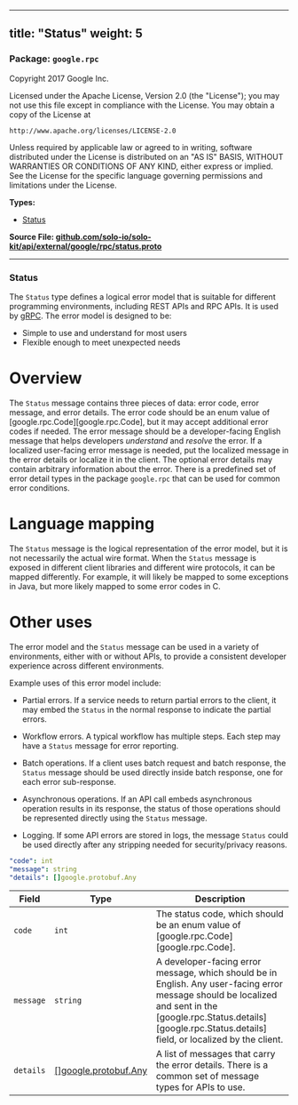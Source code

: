 
---
title: "Status"
weight: 5
---

<!-- Code generated by solo-kit. DO NOT EDIT. -->


### Package: `google.rpc`  
Copyright 2017 Google Inc.

Licensed under the Apache License, Version 2.0 (the "License");
you may not use this file except in compliance with the License.
You may obtain a copy of the License at

    http://www.apache.org/licenses/LICENSE-2.0

Unless required by applicable law or agreed to in writing, software
distributed under the License is distributed on an "AS IS" BASIS,
WITHOUT WARRANTIES OR CONDITIONS OF ANY KIND, either express or implied.
See the License for the specific language governing permissions and
limitations under the License.


 
**Types:**


- [Status](#status-3)
  



**Source File: [github.com/solo-io/solo-kit/api/external/google/rpc/status.proto](https://github.com/solo-io/solo-kit/blob/main/api/external/google/rpc/status.proto)**





---
### Status

 
The `Status` type defines a logical error model that is suitable for different
programming environments, including REST APIs and RPC APIs. It is used by
[gRPC](https://github.com/grpc). The error model is designed to be:

- Simple to use and understand for most users
- Flexible enough to meet unexpected needs

# Overview

The `Status` message contains three pieces of data: error code, error message,
and error details. The error code should be an enum value of
[google.rpc.Code][google.rpc.Code], but it may accept additional error codes if needed.  The
error message should be a developer-facing English message that helps
developers *understand* and *resolve* the error. If a localized user-facing
error message is needed, put the localized message in the error details or
localize it in the client. The optional error details may contain arbitrary
information about the error. There is a predefined set of error detail types
in the package `google.rpc` that can be used for common error conditions.

# Language mapping

The `Status` message is the logical representation of the error model, but it
is not necessarily the actual wire format. When the `Status` message is
exposed in different client libraries and different wire protocols, it can be
mapped differently. For example, it will likely be mapped to some exceptions
in Java, but more likely mapped to some error codes in C.

# Other uses

The error model and the `Status` message can be used in a variety of
environments, either with or without APIs, to provide a
consistent developer experience across different environments.

Example uses of this error model include:

- Partial errors. If a service needs to return partial errors to the client,
    it may embed the `Status` in the normal response to indicate the partial
    errors.

- Workflow errors. A typical workflow has multiple steps. Each step may
    have a `Status` message for error reporting.

- Batch operations. If a client uses batch request and batch response, the
    `Status` message should be used directly inside batch response, one for
    each error sub-response.

- Asynchronous operations. If an API call embeds asynchronous operation
    results in its response, the status of those operations should be
    represented directly using the `Status` message.

- Logging. If some API errors are stored in logs, the message `Status` could
    be used directly after any stripping needed for security/privacy reasons.

```yaml
"code": int
"message": string
"details": []google.protobuf.Any

```

| Field | Type | Description |
| ----- | ---- | ----------- | 
| `code` | `int` | The status code, which should be an enum value of [google.rpc.Code][google.rpc.Code]. |
| `message` | `string` | A developer-facing error message, which should be in English. Any user-facing error message should be localized and sent in the [google.rpc.Status.details][google.rpc.Status.details] field, or localized by the client. |
| `details` | [[]google.protobuf.Any](../../../../../../protoc-gen-ext/external/google/protobuf/any.proto.sk/#any) | A list of messages that carry the error details. There is a common set of message types for APIs to use. |





<!-- Start of HubSpot Embed Code -->
<script type="text/javascript" id="hs-script-loader" async defer src="//js.hs-scripts.com/5130874.js"></script>
<!-- End of HubSpot Embed Code -->
